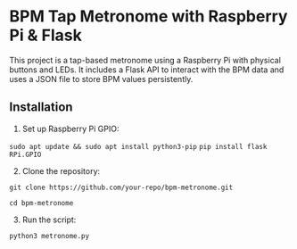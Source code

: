 # BPM Tap Metronome with Raspberry Pi & Flask

This project is a tap-based metronome using a Raspberry Pi with physical buttons and LEDs. It includes a Flask API to interact with the BPM data and uses a JSON file to store BPM values persistently.


## Installation

1. Set up Raspberry Pi GPIO:

`sudo apt update && sudo apt install python3-pip`
`pip install flask RPi.GPIO`

2. Clone the repository:

`git clone https://github.com/your-repo/bpm-metronome.git`

`cd bpm-metronome`

3. Run the script:

`python3 metronome.py`
